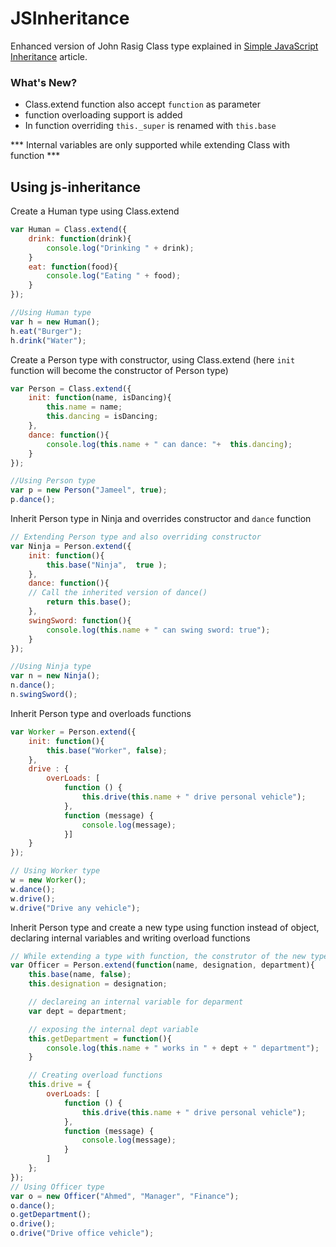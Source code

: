 # JSInheritance
Enhanced version of John Rasig Class type explained in [Simple JavaScript Inheritance](http://ejohn.org/blog/simple-javascript-inheritance/) article.
### What's New?
- Class.extend function also accept `function` as parameter
- function overloading support is added
- In function overriding `this._super` is renamed with `this.base`

*** Internal variables are only supported while extending Class with function ***

## Using js-inheritance
Create a Human type using Class.extend
```Javascript
var Human = Class.extend({
    drink: function(drink){
    	console.log("Drinking " + drink);
    }
    eat: function(food){
        console.log("Eating " + food);
    }
});

//Using Human type
var h = new Human();
h.eat("Burger");
h.drink("Water");
```

Create a Person type with constructor, using Class.extend (here `init` function will become the constructor of Person type)
```Javascript
var Person = Class.extend({
    init: function(name, isDancing){
        this.name = name;
        this.dancing = isDancing;
    },
    dance: function(){
        console.log(this.name + " can dance: "+  this.dancing);
    }
});

//Using Person type
var p = new Person("Jameel", true);
p.dance();
```
Inherit Person type in Ninja and overrides constructor and `dance` function
```Javascript
// Extending Person type and also overriding constructor
var Ninja = Person.extend({
    init: function(){
        this.base("Ninja",  true );
    },
    dance: function(){
    // Call the inherited version of dance()
        return this.base();
    },
    swingSword: function(){
        console.log(this.name + " can swing sword: true");
    }
});

//Using Ninja type
var n = new Ninja();
n.dance();
n.swingSword();
```
Inherit Person type and overloads functions
```Javascript
var Worker = Person.extend({
    init: function(){
        this.base("Worker", false);
    },
    drive : {
        overLoads: [
            function () {
                this.drive(this.name + " drive personal vehicle");
            },
            function (message) {
                console.log(message);
            }]
    }
});

// Using Worker type
w = new Worker();
w.dance();
w.drive();
w.drive("Drive any vehicle");
```
Inherit Person type and create a new type using function instead of object, declaring internal variables and writing overload functions
```Javascript
// While extending a type with function, the construtor of the new type will automatically assign the function constructor to init function in the definition of new type
var Officer = Person.extend(function(name, designation, department){
    this.base(name, false);
    this.designation = designation;

    // declareing an internal variable for deparment
    var dept = department;

	// exposing the internal dept variable
    this.getDepartment = function(){
        console.log(this.name + " works in " + dept + " department");
    }

	// Creating overload functions
	this.drive = {
        overLoads: [
            function () {
                this.drive(this.name + " drive personal vehicle");
            },
            function (message) {
                console.log(message);
            }
        ]
    };
});
// Using Officer type
var o = new Officer("Ahmed", "Manager", "Finance");
o.dance();
o.getDepartment();
o.drive();
o.drive("Drive office vehicle");
```
